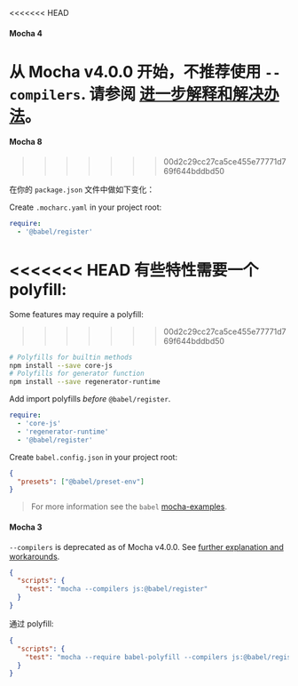 <<<<<<< HEAD
#### Mocha 4

从 Mocha v4.0.0 开始，不推荐使用 `--compilers`. 请参阅 [进一步解释和解决办法](https://github.com/mochajs/mocha/wiki/compilers-deprecation)。
=======
#### Mocha 8
>>>>>>> 00d2c29cc27ca5ce455e77771d769f644bddbd50

在你的 `package.json` 文件中做如下变化：

Create `.mocharc.yaml` in your project root:
```yaml
require:
  - '@babel/register'
```

<<<<<<< HEAD
有些特性需要一个 polyfill:
=======
Some features may require a polyfill:
>>>>>>> 00d2c29cc27ca5ce455e77771d769f644bddbd50

```sh
# Polyfills for builtin methods
npm install --save core-js
# Polyfills for generator function
npm install --save regenerator-runtime
```

Add import polyfills _before_ `@babel/register`.
```yaml
require:
  - 'core-js'
  - 'regenerator-runtime'
  - '@babel/register'
```

Create `babel.config.json` in your project root:
```json
{
  "presets": ["@babel/preset-env"]
}
```

<blockquote class="babel-callout babel-callout-info">
  <p>
    For more information see the <code>babel</code>
    <a href="https://github.com/mochajs/mocha-examples/tree/master/packages/babel">mocha-examples</a>.
  </p>
</blockquote>

#### Mocha 3

`--compilers` is deprecated as of Mocha v4.0.0. See [further explanation and workarounds](https://github.com/mochajs/mocha/wiki/compilers-deprecation).

```json
{
  "scripts": {
    "test": "mocha --compilers js:@babel/register"
  }
}
```

通过 polyfill:

```json
{
  "scripts": {
    "test": "mocha --require babel-polyfill --compilers js:@babel/register"
  }
}
```
